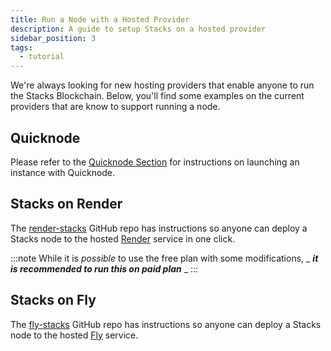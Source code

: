 ```yaml
---
title: Run a Node with a Hosted Provider
description: A guide to setup Stacks on a hosted provider
sidebar_position: 3
tags:
  - tutorial
---
```


We're always looking for new hosting providers that enable anyone to run the Stacks Blockchain. Below, you'll find some examples on the current providers that are know to support running a node.

## Quicknode

Please refer to the [Quicknode Section](./quicknode) for instructions on launching an instance with Quicknode.

## Stacks on Render

The [render-stacks](https://github.com/stacksfoundation/render-stacks) GitHub repo has instructions so anyone can deploy a Stacks node to the hosted [Render](https://render.com) service in one click.

:::note
While it is _possible_ to use the free plan with some modifications, _ ***it is recommended to run this on paid plan*** _
:::

## Stacks on Fly

The [fly-stacks](https://github.com/stacksfoundation/fly-stacks) GitHub repo has instructions so anyone can deploy a Stacks node to the hosted [Fly](https://fly.io) service.
